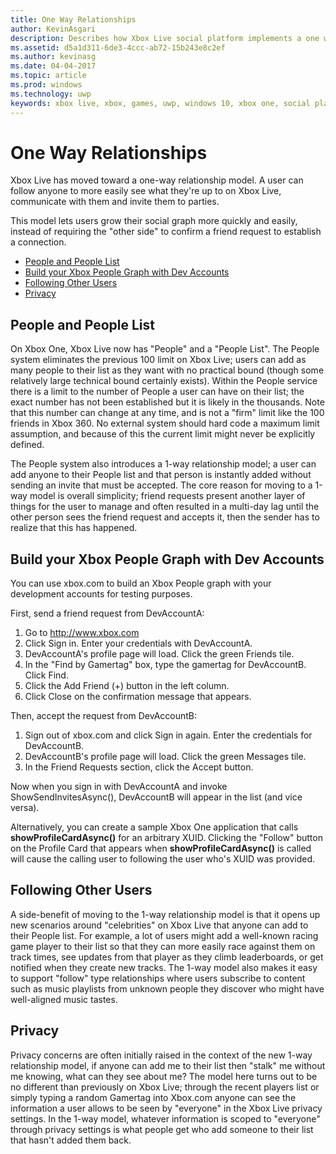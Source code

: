 ```yaml
---
title: One Way Relationships
author: KevinAsgari
description: Describes how Xbox Live social platform implements a one way relationship model.
ms.assetid: d5a1d311-6de3-4ccc-ab72-15b243e8c2ef
ms.author: kevinasg
ms.date: 04-04-2017
ms.topic: article
ms.prod: windows
ms.technology: uwp
keywords: xbox live, xbox, games, uwp, windows 10, xbox one, social platform, invite, add friends
---
```


# One Way Relationships

Xbox Live has moved toward a one-way relationship model. A user can follow anyone to more easily see what they're up to on Xbox Live, communicate with them and invite them to parties.

This model lets users grow their social graph more quickly and easily, instead of requiring the "other side" to confirm a friend request to establish a connection.

-   [People and People List](#people-and-people-list)
-   [Build your Xbox People Graph with Dev Accounts](#build-your-xbox-people-graph-with-dev-accounts)
-   [Following Other Users](#following-other-users)
-   [Privacy](#privacy)


## People and People List

On Xbox One, Xbox Live now has "People" and a "People List". The People system eliminates the previous 100 limit on Xbox Live; users can add as many people to their list as they want with no practical bound (though some relatively large technical bound certainly exists). Within the People service there is a limit to the number of People a user can have on their list; the exact number has not been established but it is likely in the thousands. Note that this number can change at any time, and is not a "firm" limit like the 100 friends in Xbox 360. No external system should hard code a maximum limit assumption, and because of this the current limit might never be explicitly defined.

The People system also introduces a 1-way relationship model; a user can add anyone to their People list and that person is instantly added without sending an invite that must be accepted. The core reason for moving to a 1-way model is overall simplicity; friend requests present another layer of things for the user to manage and often resulted in a multi-day lag until the other person sees the friend request and accepts it, then the sender has to realize that this has happened.


## Build your Xbox People Graph with Dev Accounts

You can use xbox.com to build an Xbox People graph with your development accounts for testing purposes.

First, send a friend request from DevAccountA:

1.  Go to http://www.xbox.com
2.  Click Sign in. Enter your credentials with DevAccountA.
3.  DevAccountA's profile page will load. Click the green Friends tile.
4.  In the "Find by Gamertag" box, type the gamertag for DevAccountB. Click Find.
5.  Click the Add Friend (+) button in the left column.
6.  Click Close on the confirmation message that appears.

Then, accept the request from DevAccountB:

1.  Sign out of xbox.com and click Sign in again. Enter the credentials for DevAccountB.
2.  DevAccountB's profile page will load. Click the green Messages tile.
3.  In the Friend Requests section, click the Accept button.

Now when you sign in with DevAccountA and invoke ShowSendInvitesAsync(), DevAccountB will appear in the list (and vice versa).

Alternatively, you can create a sample Xbox One application that calls **showProfileCardAsync()** for an arbitrary XUID. Clicking the "Follow" button on the Profile Card that appears when **showProfileCardAsync()** is called will cause the calling user to following the user who's XUID was provided.


## Following Other Users

A side-benefit of moving to the 1-way relationship model is that it opens up new scenarios around "celebrities" on Xbox Live that anyone can add to their People list. For example, a lot of users might add a well-known racing game player to their list so that they can more easily race against them on track times, see updates from that player as they climb leaderboards, or get notified when they create new tracks. The 1-way model also makes it easy to support "follow" type relationships where users subscribe to content such as music playlists from unknown people they discover who might have well-aligned music tastes.


## Privacy

Privacy concerns are often initially raised in the context of the new 1-way relationship model, if anyone can add me to their list then "stalk" me without me knowing, what can they see about me? The model here turns out to be no different than previously on Xbox Live; through the recent players list or simply typing a random Gamertag into Xbox.com anyone can see the information a user allows to be seen by "everyone" in the Xbox Live privacy settings. In the 1-way model, whatever information is scoped to "everyone" through privacy settings is what people get who add someone to their list that hasn't added them back.
